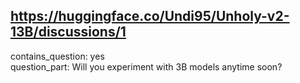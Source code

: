 ## https://huggingface.co/Undi95/Unholy-v2-13B/discussions/1

contains_question: yes  
question_part: Will you experiment with 3B models anytime soon?
